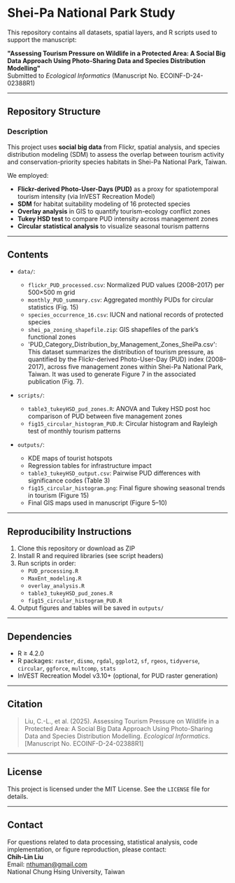 # Shei-Pa National Park Study

This repository contains all datasets, spatial layers, and R scripts used to support the manuscript:

**"Assessing Tourism Pressure on Wildlife in a Protected Area: A Social Big Data Approach Using Photo-Sharing Data and Species Distribution Modelling"**  
Submitted to *Ecological Informatics* (Manuscript No. ECOINF-D-24-02388R1)

---

## Repository Structure

### Description

This project uses **social big data** from Flickr, spatial analysis, and species distribution modeling (SDM) to assess the overlap between tourism activity and conservation-priority species habitats in Shei-Pa National Park, Taiwan.

We employed:
- **Flickr-derived Photo-User-Days (PUD)** as a proxy for spatiotemporal tourism intensity (via InVEST Recreation Model)
- **SDM** for habitat suitability modeling of 16 protected species
- **Overlay analysis** in GIS to quantify tourism-ecology conflict zones
- **Tukey HSD test** to compare PUD intensity across management zones
- **Circular statistical analysis** to visualize seasonal tourism patterns

---

## Contents

- `data/`:  
  - `flickr_PUD_processed.csv`: Normalized PUD values (2008–2017) per 500×500 m grid  
  - `monthly_PUD_summary.csv`: Aggregated monthly PUDs for circular statistics (Fig. 15)  
  - `species_occurrence_16.csv`: IUCN and national records of protected species  
  - `shei_pa_zoning_shapefile.zip`: GIS shapefiles of the park’s functional zones
  - 'PUD_Category_Distribution_by_Management_Zones_SheiPa.csv': This dataset summarizes the distribution of tourism pressure, as quantified by the Flickr-derived Photo-User-Day (PUD) index (2008–2017), across five management zones within Shei-Pa National Park, Taiwan. It was used to generate Figure 7 in the associated publication (Fig. 7).

- `scripts/`:  
  - `table3_tukeyHSD_pud_zones.R`: ANOVA and Tukey HSD post hoc comparison of PUD between five management zones  
  - `fig15_circular_histogram_PUD.R`: Circular histogram and Rayleigh test of monthly tourism patterns

- `outputs/`:  
  - KDE maps of tourist hotspots  
  - Regression tables for infrastructure impact  
  - `table3_tukeyHSD_output.csv`: Pairwise PUD differences with significance codes (Table 3)  
  - `fig15_circular_histogram.png`: Final figure showing seasonal trends in tourism (Figure 15)  
  - Final GIS maps used in manuscript (Figure 5–10)

---

## Reproducibility Instructions

1. Clone this repository or download as ZIP
2. Install R and required libraries (see script headers)
3. Run scripts in order:
   - `PUD_processing.R`
   - `MaxEnt_modeling.R`
   - `overlay_analysis.R`
   - `table3_tukeyHSD_pud_zones.R`
   - `fig15_circular_histogram_PUD.R`
4. Output figures and tables will be saved in `outputs/`

---

## Dependencies

- R ≥ 4.2.0  
- R packages: `raster`, `dismo`, `rgdal`, `ggplot2`, `sf`, `rgeos`, `tidyverse`, `circular`, `ggforce`, `multcomp`, `stats`  
- InVEST Recreation Model v3.10+ (optional, for PUD raster generation)

---

## Citation

> Liu, C.-L., et al. (2025). Assessing Tourism Pressure on Wildlife in a Protected Area: A Social Big Data Approach Using Photo-Sharing Data and Species Distribution Modelling. *Ecological Informatics*. [Manuscript No. ECOINF-D-24-02388R1]

---

## License

This project is licensed under the MIT License. See the `LICENSE` file for details.

---

## Contact

For questions related to data processing, statistical analysis, code implementation, or figure reproduction, please contact:  
**Chih-Lin Liu**  
Email: nthuman@gmail.com  
National Chung Hsing University, Taiwan
